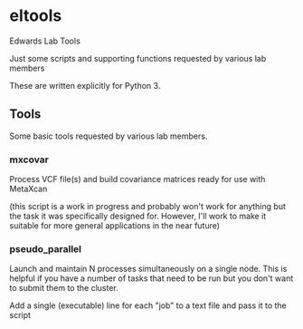 # eltools
Edwards Lab Tools

Just some scripts and supporting functions requested by various lab members

These are written explicitly for Python 3.

## Tools
Some basic tools requested by various lab members.

### mxcovar
Process VCF file(s) and build covariance matrices ready for use with MetaXcan

(this script is a work in progress and probably won't work for anything but the
task it was specifically designed for. However, I'll work to make it suitable
for more general applications in the near future)

### pseudo_parallel
Launch and maintain N processes simultaneously on a single node. This is helpful if you
have a number of tasks that need to be run but you don't want to submit them to
the cluster.

Add a single (executable) line for each "job" to a text file and pass it to the script
